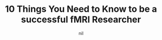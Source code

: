 ---
title: "10 Things You Need to Know to be a successful fMRI Researcher"
project_id: 
date: nil
conference_id: ""
presenters:
   - peter_bandettini
summary: "<p>Uniformed Services University, Bethesda, MD</p>"
file: /assets/presentations/T108.ppt
filename: T108.ppt
layout: presentation
---